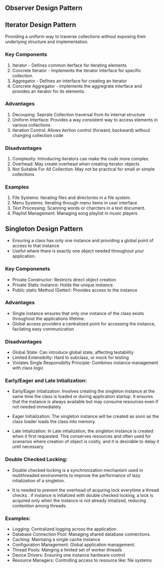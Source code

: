 
##                 Observer Design Pattern

##                 Iterator Design Pattern

Providing a uniform way to traverse collections without exposing their underlying structure and implementation.

### Key Components

1. Iterator - Defines common iterface for iterating elements
2. Concrete Iterator - Implements the iterator interface for specific collection.
3. Aggregator - Defines an interface for creating an iterator
4. Concrete Aggregator - Implements the aggregrate interface and provides an iterator for its elements.

### Advantages

1. Decouping: Seprate Collection traversal from its internal structure 
2. Uniform Interface: Provides a way consistent way to access elements in various collections
3. Iteration Control: Allows itertion control (forward, backward) without changing collection code


### Disadvantages

1. Complexity: Introducing iterators can make the code more complex.
2. Overhead: May create overhead when creating iterator objects
3. Not Suitable For All Collection: May not be practical for small or simple collections


### Examples

1. File Systems: Iterating files and directories in a file system.
2. Menu Systems: Iterating through menu items in user interface
3. Text Processing: Scanning words or charcters in a text document.
4. Playlist Management: Managing song playlist in music players



##                 Singleton Design Pattern


* Ensuring a class has only one instance and providing a global point of access to that instance
* Useful where there is exactly one object needed throughout your application.


### Key Componenets

* Private Constructor: Restricts direct object creation
* Private Static Instance: Holds the unique instance.
* Public static Method (Getter): Provides access to the instance


### Advantages

* Single instance ensures that only one instance of the class exists throughout the applications lifetime.
* Global access providers a centralized point for accessing the instance, facilating easy communication

### Disadvantages

* Global State: Can introduce global state, affecting testability
* Limited Extensibilty: Hard to subclass, or mock for testing
* Violates Single Responsibilty Principle: Combines instance management with class logic

### Early/Eager and Late Intialization:

* Early/Eager intialization: Involves creating the singleton instance at the same time the class is loaded or during application startup. It ensures that the instance is always available but may consume 
resources even if not needed immediately
* Eager Initialization: The singleton instance will be created as soon as the class loader loads the class into memory. 


* Late Intialization: In Late intialization, the singleton instance is created when it first requested.
This conserves resources and often used for scenarios where creation of object is costly, and it is desirable to delay it until necessary.


### Double Checked Locking:

* Double checked locking is a synchronization mechanism used in mutithreaded environments to improve the performance of lazy intialization of a singleton.

* It is needed to prevent the overhead of acquring lock everytime a thread checks . if instance is intialized with double checked locking, a lock is acquired only when the instance is not already intialized, reducing contention among threads.


### Examples:

* Logging: Centralized logging across the application
* Database Connection Pool: Managing shared database connections.
* Caching: Maintaing a single cache instance
* Configuration Management: Global application management.
* Thread Pools: Manging a limited set of worker threads
* Device Drivers: Ensuring one instance hardware control
* Resource Managers: Controlling access to resource like: file systems 











































